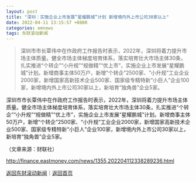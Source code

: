 ```yaml
---
layout: post
title: "深圳：实施企业上市发展“星耀鹏城”计划 新增境内外上市公司30家以上"
date: 2022-04-11 13:15:57 +0800
categories: emnews
tags: 东财滚动新闻
---
```

> 深圳市市长覃伟中在作政府工作报告时表示，2022年，深圳将着力提升市场主体质量。健全市场主体梯度培育体系，落实培育壮大市场主体30条，扎实推进“个转企”“小升规”“规做精”“优上市”，实施企业上市发展“星耀鹏城”计划。新增商事主体50万户，新增“个转企”2500家、“小升规”工业企业2000家，新增国家高新技术企业500家、国家级专精特新“小巨人”企业100家，新增境内外上市公司30家以上，新培育“独角兽”企业5家。

<p>深圳市市长覃伟中在作政府工作报告时表示，2022年，深圳将着力提升市场主体质量。健全市场主体梯度培育体系，落实培育壮大市场主体30条，扎实推进“个转企”“小升规”“规做精”“优上市”，实施企业上市发展“星耀鹏城”计划。新增商事主体50万户，新增“个转企”2500家、“小升规”工业企业2000家，新增国家高新技术企业500家、国家级专精特新“小巨人”企业100家，新增境内外上市公司30家以上，新培育“独角兽”企业5家。</p><p class="em_media">（文章来源：财联社）</p>

<http://finance.eastmoney.com/news/1355,202204112338289236.html>

[返回东财滚动新闻](//finews.withounder.com/emnews/)｜[返回首页](//finews.withounder.com/)